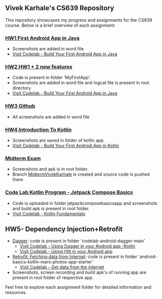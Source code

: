 ## Vivek Karhale's CS639 Repository

This repository showcases my progress and assignments for the CS639 course. Below is a brief overview of each assignment:

### [HW1 First Android App in Java](HW1MyFirstApp)

- Screenshots are added in word file
- [Visit Codelab - Build Your First Android App in Java](https://developer.android.com/codelabs/build-your-first-android-app#0)

### [HW2 HW1 + 2 new features](MyFirstApp)

- Code is present in folder 'MyFirstApp'.
- Screenshots are added in word file and logcat file is present in root directory
- [Visit Codelab - Build Your First Android App in Java](https://developer.android.com/codelabs/build-your-first-android-app#0)

### [HW3 Github](https://github.com/Kvivek2109/cs639/blob/main/HW3%20-%20Github.docx)

- All screenshots are added in word file

### [HW4 Introduction To Kotlin](HW4MyKotlinApp)

- Screenshots are saved in folder of kotlin app
- [Visit Codelab - Build Your First Android App in Kotlin](https://developer.android.com/codelabs/build-your-first-android-app-kotlin#0)

### [Midterm Exam](MyMidtermApp)

- Screenshots and apk is in root folder.
- Branch [MidtermVivekKarhale](https://github.com/Kvivek2109/cs639/tree/MidtermVivekKarhale/MyMidtermApp) is created and source code is pushed there

### [Code Lab Kotlin Program - Jetpack Compose Basics](jetpackcomposebasicsapp)

- Code is uploaded in folder jetpackcomposebasicsapp and screenshots and build apk is present in root folder.
- [Visit Codelab - Kotlin Fundamentals](https://developer.android.com/codelabs/basic-android-kotlin-compose-kotlin-fundamentals-practice-problems?hl=en#0)

## HW5- Dependency Injection+Retrofit

- [Dagger](codelab-android-dagger-main): code is present in folder 'codelab-android-dagger-main'
  - [Visit Codelab - Using Dagger in your Android app -Kotlin](https://developer.android.com/codelabs/android-dagger#0)
  - [Visit Codelab - Using Hilt in your Android app](https://developer.android.com/codelabs/android-hilt#0)
- [Retrofit: Fetching data from Internet](android-basics-kotlin-mars-photos-app-starter): code is present in folder 'android-basics-kotlin-mars-photos-app-starter'
  - [Visit Codelab - Get data from the internet](https://developer.android.com/codelabs/basic-android-kotlin-training-getting-data-internet#0)
- Screenshots, screen recording and build apk's of running app are present in root folder of respective app.

Feel free to explore each assignment folder for detailed information and resources.
